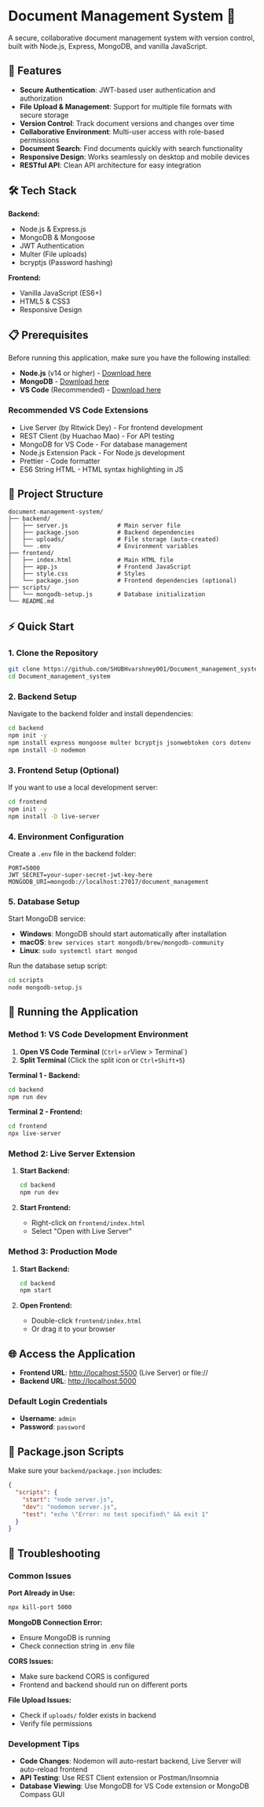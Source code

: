 # Document Management System 📁

A secure, collaborative document management system with version control, built with Node.js, Express, MongoDB, and vanilla JavaScript.

## 🚀 Features

- **Secure Authentication**: JWT-based user authentication and authorization
- **File Upload & Management**: Support for multiple file formats with secure storage
- **Version Control**: Track document versions and changes over time
- **Collaborative Environment**: Multi-user access with role-based permissions
- **Document Search**: Find documents quickly with search functionality
- **Responsive Design**: Works seamlessly on desktop and mobile devices
- **RESTful API**: Clean API architecture for easy integration

## 🛠️ Tech Stack

**Backend:**
- Node.js & Express.js
- MongoDB & Mongoose
- JWT Authentication
- Multer (File uploads)
- bcryptjs (Password hashing)

**Frontend:**
- Vanilla JavaScript (ES6+)
- HTML5 & CSS3
- Responsive Design

## 📋 Prerequisites

Before running this application, make sure you have the following installed:

- **Node.js** (v14 or higher) - [Download here](https://nodejs.org/)
- **MongoDB** - [Download here](https://www.mongodb.com/try/download/community)
- **VS Code** (Recommended) - [Download here](https://code.visualstudio.com/)

### Recommended VS Code Extensions

- Live Server (by Ritwick Dey) - For frontend development
- REST Client (by Huachao Mao) - For API testing
- MongoDB for VS Code - For database management
- Node.js Extension Pack - For Node.js development
- Prettier - Code formatter
- ES6 String HTML - HTML syntax highlighting in JS

## 📁 Project Structure

```
document-management-system/
├── backend/
│   ├── server.js              # Main server file
│   ├── package.json           # Backend dependencies
│   ├── uploads/               # File storage (auto-created)
│   └── .env                   # Environment variables
├── frontend/
│   ├── index.html             # Main HTML file
│   ├── app.js                 # Frontend JavaScript
│   ├── style.css              # Styles
│   └── package.json           # Frontend dependencies (optional)
├── scripts/
│   └── mongodb-setup.js       # Database initialization
└── README.md
```

## ⚡ Quick Start

### 1. Clone the Repository

```bash
git clone https://github.com/SHUBHvarshney001/Document_management_system.git
cd Document_management_system
```

### 2. Backend Setup

Navigate to the backend folder and install dependencies:

```bash
cd backend
npm init -y
npm install express mongoose multer bcryptjs jsonwebtoken cors dotenv
npm install -D nodemon
```

### 3. Frontend Setup (Optional)

If you want to use a local development server:

```bash
cd frontend
npm init -y
npm install -D live-server
```

### 4. Environment Configuration

Create a `.env` file in the backend folder:

```env
PORT=5000
JWT_SECRET=your-super-secret-jwt-key-here
MONGODB_URI=mongodb://localhost:27017/document_management
```

### 5. Database Setup

Start MongoDB service:
- **Windows**: MongoDB should start automatically after installation
- **macOS**: `brew services start mongodb/brew/mongodb-community`
- **Linux**: `sudo systemctl start mongod`

Run the database setup script:

```bash
cd scripts
node mongodb-setup.js
```

## 🚀 Running the Application

### Method 1: VS Code Development Environment

1. **Open VS Code Terminal** (`Ctrl+` ` or `View > Terminal`)
2. **Split Terminal** (Click the split icon or `Ctrl+Shift+5`)

**Terminal 1 - Backend:**
```bash
cd backend
npm run dev
```

**Terminal 2 - Frontend:**
```bash
cd frontend
npx live-server
```

### Method 2: Live Server Extension

1. **Start Backend:**
   ```bash
   cd backend
   npm run dev
   ```

2. **Start Frontend:**
   - Right-click on `frontend/index.html`
   - Select "Open with Live Server"

### Method 3: Production Mode

1. **Start Backend:**
   ```bash
   cd backend
   npm start
   ```

2. **Open Frontend:**
   - Double-click `frontend/index.html`
   - Or drag it to your browser

## 🌐 Access the Application

- **Frontend URL**: [http://localhost:5500](http://localhost:5500) (Live Server) or file://
- **Backend URL**: [http://localhost:5000](http://localhost:5000)

### Default Login Credentials

- **Username**: `admin`
- **Password**: `password`

## 📝 Package.json Scripts

Make sure your `backend/package.json` includes:

```json
{
  "scripts": {
    "start": "node server.js",
    "dev": "nodemon server.js",
    "test": "echo \"Error: no test specified\" && exit 1"
  }
}
```

## 🔧 Troubleshooting

### Common Issues

**Port Already in Use:**
```bash
npx kill-port 5000
```

**MongoDB Connection Error:**
- Ensure MongoDB is running
- Check connection string in .env file

**CORS Issues:**
- Make sure backend CORS is configured
- Frontend and backend should run on different ports

**File Upload Issues:**
- Check if `uploads/` folder exists in backend
- Verify file permissions

### Development Tips

- **Code Changes**: Nodemon will auto-restart backend, Live Server will auto-reload frontend
- **API Testing**: Use REST Client extension or Postman/Insomnia
- **Database Viewing**: Use MongoDB for VS Code extension or MongoDB Compass GUI
